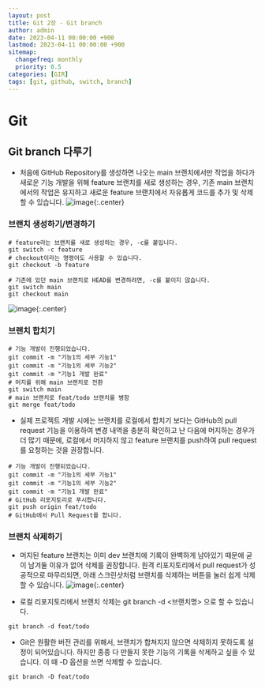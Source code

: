 ```yaml
---
layout: post
title: Git 2장 - Git branch
author: admin
date: 2023-04-11 00:00:00 +900
lastmod: 2023-04-11 00:00:00 +900
sitemap:
  changefreq: monthly
  priority: 0.5
categories: [GIR]
tags: [git, github, switch, branch]
---
```


# Git

## Git branch 다루기

- 처음에 GitHub Repository를 생성하면 나오는 main 브랜치에서만 작업을 하다가 새로운 기능 개발을 위해 feature 브랜치를 새로 생성하는 경우, 기존 main 브랜치에서의 작업은 유지하고 새로운 feature 브랜치에서 자유롭게 코드를 추가 및 삭제할 수 있습니다.
  ![image](https://user-images.githubusercontent.com/118104644/231041752-a0b458be-673f-43a1-9f88-3ab7170de04e.png){:.center}

### 브랜치 생성하기/변경하기

```
# feature라는 브랜치를 새로 생성하는 경우, -c를 붙입니다.
git switch -c feature
# checkout이라는 명령어도 사용할 수 있습니다.
git checkout -b feature

# 기존에 있던 main 브랜치로 HEAD를 변경하려면, -c를 붙이지 않습니다.
git switch main
git checkout main
```

![image](https://user-images.githubusercontent.com/118104644/231041968-8d8c942c-efd3-4a9d-89fe-39d3e6349dda.png){:.center}

### 브랜치 합치기

```
# 기능 개발이 진행되었습니다.
git commit -m "기능1의 세부 기능1"
git commit -m "기능1의 세부 기능2"
git commit -m "기능1 개발 완료"
# 머지를 위해 main 브랜치로 전환
git switch main
# main 브랜치로 feat/todo 브랜치를 병함
git merge feat/todo
```

- 실제 프로젝트 개발 시에는 브랜치를 로컬에서 합치기 보다는 GitHub의 pull request 기능을 이용하여 변경 내역을 충분히 확인하고 난 다음에 머지하는 경우가 더 많기 때문에, 로컬에서 머지하지 않고 feature 브랜치를 push하여 pull request를 요청하는 것을 권장합니다.

```
# 기능 개발이 진행되었습니다.
git commit -m "기능1의 세부 기능1"
git commit -m "기능1의 세부 기능2"
git commit -m "기능1 개발 완료"
# GitHub 리포지토리로 푸시합니다.
git push origin feat/todo
# GitHub에서 Pull Request를 합니다.
```

### 브랜치 삭제하기

- 머지된 feature 브랜치는 이미 dev 브랜치에 기록이 완벽하게 남아있기 때문에 굳이 남겨둘 이유가 없어 삭제를 권장합니다. 원격 리포지토리에서 pull request가 성공적으로 마무리되면, 아래 스크린샷처럼 브랜치를 삭제하는 버튼을 눌러 쉽게 삭제할 수 있습니다.
  ![image](https://user-images.githubusercontent.com/118104644/231042250-72216af0-93e3-4f36-baa6-40423b10b796.png){:.center}

- 로컬 리포지토리에서 브랜치 삭제는 git branch -d <브랜치명> 으로 할 수 있습니다.

```
git branch -d feat/todo
```

- Git은 원활한 버전 관리를 위해서, 브랜치가 합쳐지지 않으면 삭제하지 못하도록 설정이 되어있습니다. 하지만 종종 다 만들지 못한 기능의 기록을 삭제하고 싶을 수 있습니다. 이 때 -D 옵션을 쓰면 삭제할 수 있습니다.

```
git branch -D feat/todo
```
